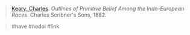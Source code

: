 > [Keary, Charles](keary.md). *Outlines of Primitive Belief Among the Indo-European Races*. Charles Scribner's Sons, 1882.

> #have #nodoi #link 